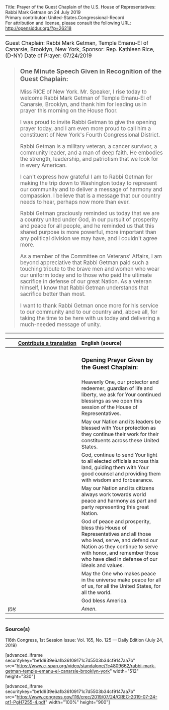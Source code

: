 <html>
<head></head>
<body>
Title: Prayer of the Guest Chaplain of the U.S. House of Representatives: Rabbi Mark Getman on 24 July 2019<br />
Primary contributor: United-States.Congressional-Record<br />
For attribution and license, please consult the following URL: <a href="http://opensiddur.org/?p=26218">http://opensiddur.org/?p=26218</a>
<p />
<hr />

<div class="english" style="font-size:1.2em;">
Guest Chaplain: Rabbi Mark Getman, Temple Emanu-El of Canarsie, Brooklyn, New York, 
Sponsor: Rep. Kathleen Rice, (D-NY)
Date of Prayer: 07/24/2019

<blockquote>
<h3>One Minute Speech Given in Recognition of the Guest Chaplain:</h3>

Miss RICE of New York. Mr. Speaker, I rise today to welcome Rabbi Mark Getman of Temple Emanu-El of Canarsie, Brooklyn, and thank him for leading us in prayer this morning on the House floor.

I was proud to invite Rabbi Getman to give the opening prayer today, and I am even more proud to call him a constituent of New York's Fourth Congressional District.

Rabbi Getman is a military veteran, a cancer survivor, a community leader, and a man of deep faith. He embodies the strength, leadership, and patriotism that we look for in every American.

I can't express how grateful I am to Rabbi Getman for making the trip down to Washington today to represent our community and to deliver a message of harmony and compassion. I believe that is a message that our country needs to hear, perhaps now more than ever.

Rabbi Getman graciously reminded us today that we are a country united under God, in our pursuit of prosperity and peace for all people, and he reminded us that this shared purpose is more powerful, more important than any political division we may have, and I couldn't agree more.

As a member of the Committee on Veterans' Affairs, I am beyond appreciative that Rabbi Getman paid such a touching tribute to the brave men and women who wear our uniform today and to those who paid the ultimate sacrifice in defense of our great Nation. As a veteran himself, I know that Rabbi Getman understands that sacrifice better than most.

I want to thank Rabbi Getman once more for his service to our community and to our country and, above all, for taking the time to be here with us today and delivering a much-needed message of unity.
</blockquote>
</div>

<hr />

<table style="margin-left: auto;margin-right: auto;" class="draggable">
<thead><tr><th id="x" style="text-align: right;"><a href="/contributing/upload/">Contribute a translation</a></th><th style="text-align: left;">English (source)</th></tr></thead>
<tbody>
<tr><td style="vertical-align:top;" width="46%">
<div class="liturgy"><span lang="he">

</span></div></td>
 
<td style="vertical-align:top;" width="53%">
<div class="english">
<h3>Opening Prayer Given by the Guest Chaplain:</h3>
</div></td></tr>


<tr><td style="vertical-align:top;" width="46%">
<div class="liturgy"><span lang="he">

</span></div></td>
 
<td style="vertical-align:top;" width="53%">
<div class="english">
Heavenly One, 
our protector and redeemer, 
guardian of life and liberty, 
we ask for Your continued blessings 
as we open this session 
of the House of Representatives.
</div></td></tr>


<tr><td style="vertical-align:top;" width="46%">
<div class="liturgy"><span lang="he">

</span></div></td>
 
<td style="vertical-align:top;" width="53%">
<div class="english">
May our Nation and its leaders 
be blessed with Your protection 
as they continue their work for their constituents 
across these United States.
</div></td></tr>


<tr><td style="vertical-align:top;" width="46%">
<div class="liturgy"><span lang="he">

</span></div></td>
 
<td style="vertical-align:top;" width="53%">
<div class="english">
God, 
continue to send Your light 
to all elected officials across this land, 
guiding them with Your good counsel 
and providing them with wisdom and forbearance.
</div></td></tr>


<tr><td style="vertical-align:top;" width="46%">
<div class="liturgy"><span lang="he">

</span></div></td>
 
<td style="vertical-align:top;" width="53%">
<div class="english">
May our Nation and its citizens 
always work towards world peace and harmony 
as part and party representing this great Nation.
</div></td></tr>


<tr><td style="vertical-align:top;" width="46%">
<div class="liturgy"><span lang="he">

</span></div></td>
 
<td style="vertical-align:top;" width="53%">
<div class="english">
God of peace and prosperity, 
bless this House of Representatives 
and all those who lead, serve, and defend our Nation 
as they continue to serve with honor, 
and remember those who have died 
in defense of our ideals and values.
</div></td></tr>


<tr><td style="vertical-align:top;" width="46%">
<div class="liturgy"><span lang="he">

</span></div></td>
 
<td style="vertical-align:top;" width="53%">
<div class="english">
May the One who makes peace in the universe 
make peace for all of us, 
for all the United States, 
for all the world.   
</div></td></tr>


<tr><td style="vertical-align:top;" width="46%">
<div class="liturgy"><span lang="he">

</span></div></td>
 
<td style="vertical-align:top;" width="53%">
<div class="english">
God bless America.
</div></td></tr>

<tr><td style="vertical-align:top;" width="46%">
<div class="liturgy"><span lang="he">
אָמֵן׃
</span></div></td>
 
<td style="vertical-align:top;" width="53%">
<div class="english">
<em>Amen</em>.
</div></td></tr>
</tbody></table>

<hr />

<h3>Source(s)</h3>

116th Congress, 1st Session
Issue: Vol. 165, No. 125 — Daily Edition (July 24, 2019)

[advanced_iframe securitykey="be1d939e6a1b36109171c7d5503b34cf9147aa7b" src="https://www.c-span.org/video/standalone/?c4809662/rabbi-mark-getman-temple-emanu-el-canarsie-brooklyn-york" width="512" height="330"]

[advanced_iframe securitykey="be1d939e6a1b36109171c7d5503b34cf9147aa7b" src="https://www.congress.gov/116/crec/2019/07/24/CREC-2019-07-24-pt1-PgH7255-4.pdf" width="100%" height="900"]
</body>
</html>